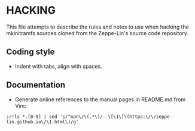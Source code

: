 HACKING
=======

This file attempts to describe the rules and notes to use when hacking
the mkinitramfs sources cloned from the Zeppe-Lin's source code
repository.


Coding style
------------

* Indent with tabs, align with spaces.


Documentation
-------------

* Generate online references to the manual pages in README.md from Vim:

```
:r!ls *.[0-9] | sed 's/^man\/\(.*\)/- \[\1\]\(https:\/\/zeppe-lin.github.io\/\1.html\)/g' 
```
